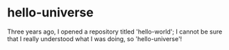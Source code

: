 # hello-universe
Three years ago, I opened a repository titled 'hello-world'; I cannot be sure that I really understood what I was doing, so 'hello-universe'!
